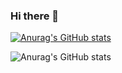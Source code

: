 ### Hi there 👋

<!--
**SergeyKiselev2001/SergeyKiselev2001** is a ✨ _special_ ✨ repository because its `README.md` (this file) appears on your GitHub profile.

Here are some ideas to get you started:

- 🔭 I’m currently working on ...
- 🌱 I’m currently learning ...
- 👯 I’m looking to collaborate on ...
- 🤔 I’m looking for help with ...
- 💬 Ask me about ...
- 📫 How to reach me: ...
- 😄 Pronouns: ...
- ⚡ Fun fact: ...
-->


[![Anurag's GitHub stats](https://github-readme-stats.vercel.app/api?username=SergeyKiselev2001)](https://github.com/anuraghazra/github-readme-stats)

![Anurag's GitHub stats](https://github-readme-stats.vercel.app/api?username=SergeyKiselev2001&count_private=true&theme=react)
